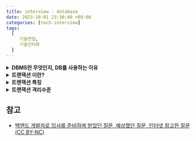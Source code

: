 ```yaml
---
title: interview - database
date: 2023-10-01 23:30:00 +09:00
categories: [tech-interview]
tags:
  [
     기술면접,
     기술인터뷰
  ]
---
```




<details>
<summary> <b> DBMS란 무엇인지, DB를 사용하는 이유 </b> </summary>

- 여러 사용자가 DB에 접근해 사용할 수 있도록 하는 소프트웨어를 의미
- 파일의 데이터 중복, 비일관성, 검색 등의 문제를 해결할 수 있다.

</details>

<details>
<summary> <b> 트랜잭션 이란? </b> </summary>

- 트랜잭션이란 데이터베이스의 상태를 변화시키는 하나의 논리적인 작업 단위라고 할 수 있으며, 트랜잭션에는 여러개의 연산이 수행될 수 있습니다.
- 트랜잭션은 수행중에 한 작업이라도 실패하면 전부 실패하고, 모두 성공해야 성공이라고 할 수 있습니다.

</details>

<details>
<summary> <b> 트랜잭션 특징 </b> </summary>

- **Atomicity(원자성)**: 트랜잭션을 구성하는 연산 전체가 모두 정상적으로 실행되거나 모두 취소되어야 한다.
- **Consistency(일관성)**: 트랜잭션 이전과 이후, 일관성 있는 DB 상태로 유지한다.  
- **Isolation(고립성)**: 두 개 이상의 트랜잭션이 동시에 실행될 때 서로의 연산에 영향을 주면 안된다.
- **Durability(영구성)**: 커밋된 트랜잭션은 영구히 반영되어야 한다.

</details>

<details>
<summary> <b> 트랜잭션 격리수준 </b> </summary>

- **READ UNCOMMITTED**: 다른 트랜잭션에서 커밋되지 않은 내용도 참조할 수 있다.
- **READ COMMITTED**: 다른 트랜잭션에서 커밋된 내용만 참조할 수 있다. 
- **REPEATABLE READ**: 트랜잭션에 진입하기 이전에 커밋된 내용만 참조할 수 있다.  
- **SERIALIZABLE**: 트랜잭션에 진입하면 락을 걸어 다른 트랜잭션이 접근하지 못하게 한다.(성능 매우 떨어짐).

</details>


   

## 참고
- [백엔드 개발자로 입사를 준비하며 받았던 질문, 예상했던 질문, 인터넷 참고한 질문(CC BY-NC)](https://github.dev/ksundong/backend-interview-question)
